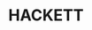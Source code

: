---
lastmod: '2025-04-06T06:05:20+00:00'
latitude: -35.248071
layout: suburb
longitude: 149.148147
postcode: '2602'
state: ACT
title: HACKETT
url: /act/hackett/
---